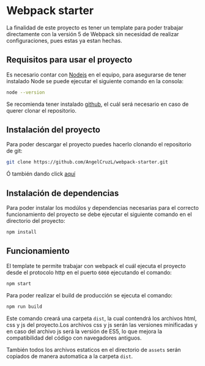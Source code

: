 # Webpack starter

La finalidad de este proyecto es tener un template para poder trabajar directamente con la versión 5 de Webpack sin necesidad de realizar configuraciones, pues estas ya estan hechas.

## Requisitos para usar el proyecto

Es necesario contar con [Nodejs](https://nodejs.org/en/) en el equipo, para asegurarse de tener instalado Node se puede ejecutar el siguiente comando en la consola:

```sh
node --version
```

Se recomienda tener instalado [github](https://git-scm.com/downloads), el cuál será necesario en caso de querer clonar el repositorio.

## Instalación del proyecto

Para poder descargar el proyecto puedes hacerlo clonando el repositorio de git:

```sh
git clone https://github.com/AngelCruzL/webpack-starter.git
```

Ó también dando click [aquí](https://github.com/AngelCruzL/webpack-starter-legacy/archive/refs/heads/master.zip)

## Instalación de dependencias

Para poder instalar los modúlos y dependencias necesarias para el correcto funcionamiento del proyecto se debe ejecutar el siguiente comando en el directorio del proyecto:

```sh
npm install
```

## Funcionamiento

El template te permite trabajar con webpack el cuál ejecuta el proyecto desde el protocolo http en el puerto `6060` ejecutando el comando:

```sh
npm start
```

Para poder realizar el build de producción se ejecuta el comando:

```sh
npm run build
```

Este comando creará una carpeta `dist`, la cual contendrá los archivos html, css y js del proyecto.Los archivos css y js serán las versiones minificadas y en caso del archivo js será la versión de ES5, lo que mejora la compatibilidad del código con navegadores antiguos.

También todos los archivos estaticos en el directorio de `assets` serán copiados de manera automatica a la carpeta `dist`.
